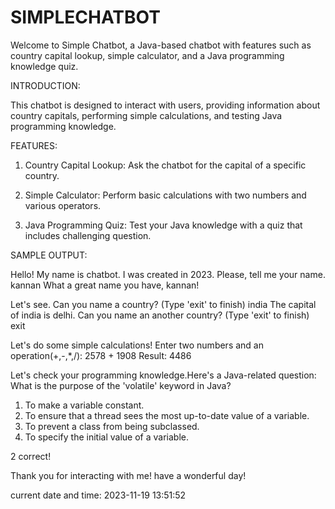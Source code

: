 # SIMPLECHATBOT

Welcome to Simple Chatbot, a Java-based chatbot with features such as country capital lookup, simple calculator, and a Java programming knowledge quiz.

INTRODUCTION:

This chatbot is designed to interact with users, providing information about country capitals, performing simple calculations, and testing Java programming knowledge.

FEATURES:

1. Country Capital Lookup: Ask the chatbot for the capital of a specific country.

2. Simple Calculator: Perform basic calculations with two numbers and various operators.

3. Java Programming Quiz: Test your Java knowledge with a quiz that includes challenging question.

SAMPLE OUTPUT:

Hello! My name is chatbot.
I was created in 2023.
Please, tell me your name.
kannan
What a great name you have, kannan!

Let's see. Can you name a country? (Type 'exit' to finish)
 india
 The capital of india is delhi.
 Can you name an another country? (Type 'exit' to finish)
 exit

Let's do some simple calculations! Enter two numbers and an operation(+,-,*,/):
 2578
 +
 1908
 Result: 4486

Let's check your programming knowledge.Here's a Java-related question:
What is the purpose of the 'volatile' keyword in Java?
1. To make a variable constant.
2. To ensure that a thread sees the most up-to-date value of a variable.
3. To prevent a class from being subclassed.
4. To specify the initial value of a variable.
   
2
correct!

Thank you for interacting with me! have a wonderful day!

current date and time: 2023-11-19 13:51:52

